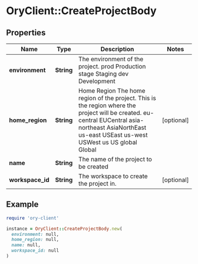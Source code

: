 # OryClient::CreateProjectBody

## Properties

| Name | Type | Description | Notes |
| ---- | ---- | ----------- | ----- |
| **environment** | **String** | The environment of the project. prod Production stage Staging dev Development |  |
| **home_region** | **String** | Home Region  The home region of the project. This is the region where the project will be created. eu-central EUCentral asia-northeast AsiaNorthEast us-east USEast us-west USWest us US global Global | [optional] |
| **name** | **String** | The name of the project to be created |  |
| **workspace_id** | **String** | The workspace to create the project in. | [optional] |

## Example

```ruby
require 'ory-client'

instance = OryClient::CreateProjectBody.new(
  environment: null,
  home_region: null,
  name: null,
  workspace_id: null
)
```

